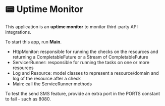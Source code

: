 # 📟 Uptime Monitor

This application is an **uptime monitor** to monitor third-party API integrations.

To start this app, run **Main**.

- HttpMonitor: responsible for running the checks on the resources and returning a CompletableFuture<Log> or a Stream of CompletableFuture<Log>
- ServicerRunner: responsible for running the tasks on one or more resources
- Log and Resource: model classes to represent a resource/domain and log of the resource after a check
- Main: call the ServiceRunner methods

To test the send SMS feature, provide an extra port in the PORTS constant to fail - such as 8080.